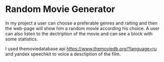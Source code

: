 # Random Movie Generator

In my project a user can choose a preferable genres and raiting and then the web-page will show him a random movie according his choice. A user can also listen to the dectription of the movie and can see a block with some statistics.

I used themoviedatabase api https://www.themoviedb.org/?language=ru and yandex speechkit to voice a desctiption of the film.
